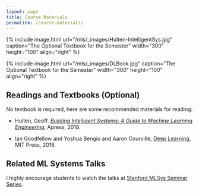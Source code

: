 ```yaml
---
layout: page
title: Course Materials
permalink: /course-materials/
---
```


{% include image.html url="/mls/_images/Hulten-IntelligentSys.jpg" caption="The Optional Textbook for the Semester" width="300" height="100" align="right" %}

{% include image.html url="/mls/_images/DLBook.jpg" caption="The Optional Textbook for the Semester" width="300" height="100" align="right" %}

## Readings and Textbooks (Optional)

No textbook is required, here are some recommended materials for reading:

* Hulten, Geoff. [*Building Intelligent Systems: A Guide to Machine Learning Engineering*](http://intelligentsystem.io/book/), Apress, 2018.

* Ian Goodfellow and Yoshua Bengio and Aaron Courville, [Deep Learning](https://deeplearningbook.org), MIT Press, 2016.

## Related ML Systems Talks
I highly encourage students to watch the talks at [Stanford MLSys Seminar Series](https://mlsys.stanford.edu/).

<!-- Jeff Smith (2018). [*Machine Learning Systems: Designs that scale*](https://www.manning.com/books/machine-learning-systems). Manning Publications. -->
<!-- 
## Additional Course Materials

- [Uber Engineering](https://eng.uber.com/)
- [The Netflix Tech Blog](https://medium.com/netflix-techblog)
- [Spotify Labs](https://labs.spotify.com/) -->

<!-- ## Coursework Template

Please use this [template](https://github.com/pooyanjamshidi/mls/blob/master/resources/coursework-template.zip) for submitting your courseworks.
 -->